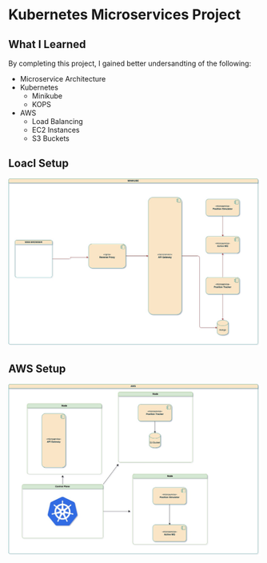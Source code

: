 # Kubernetes Microservices Project

## What I Learned

By completing this project, I gained better undersandting of the following:
- Microservice Architecture
- Kubernetes
  -   Minikube
  -   KOPS
- AWS
  - Load Balancing
  - EC2 Instances
  - S3 Buckets
 
## Loacl Setup
![local](https://github.com/xalxnder/k8s-project/blob/main/images/fleetman_Arch_minikube.jpg)

## AWS Setup
![aws](https://github.com/xalxnder/k8s-project/blob/main/images/fleetman_Arch_AWS.jpg)

